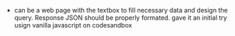 * can be a web page with the textbox to fill necessary data and design the query. Response JSON should be properly formated. gave it an initial try usign vanilla javascript on codesandbox
